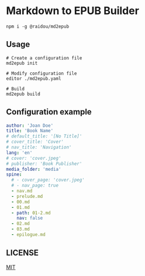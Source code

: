 # Markdown to EPUB Builder

```shell
npm i -g @raidou/md2epub
```

## Usage

```shell
# Create a configuration file
md2epub init

# Modify configuration file
editor ./md2epub.yaml

# Build
md2epub build
```

## Configuration example

```yaml
author: 'Joan Doe'
title: 'Book Name'
# default_title: '[No Title]'
# cover_title: 'Cover'
# nav_title: 'Navigation'
lang: 'en'
# cover: 'cover.jpeg'
# publisher: 'Book Publisher'
media_folder: 'media'
spine:
  # - cover_page: 'cover.jpeg'
  # - nav_page: true
  - nav.md
  - prelude.md
  - 00.md
  - 01.md
  - path: 01-2.md
    nav: false
  - 02.md
  - 03.md
  - epilogue.md
```

## LICENSE

[MIT](./LICENSE)
